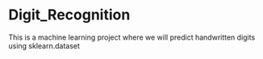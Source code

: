 # Digit_Recognition
This is a machine learning project where we will predict handwritten digits using sklearn.dataset
